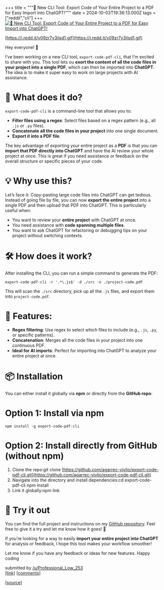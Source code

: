 +++
title = """🚀 New CLI Tool: Export Code of Your Entire Project to a PDF for Easy Import into ChatGPT!"""
date = 2024-10-03T19:36:13.000Z
tags = ["reddit","cli"]
+++
[![🚀 New CLI Tool: Export Code of Your Entire Project to a PDF for Easy Import into ChatGPT!](https://external-preview.redd.it/nwtzzlaAmiPE0X7zNexyN-Qg6B2Ifv038LrpmqYkcz8.jpg?width=640&crop=smart&auto=webp&s=5e6dd7368cb2cb8fac371727c4516d6691b25749 "🚀 New CLI Tool: Export Code of Your Entire Project to a PDF for Easy Import into ChatGPT!")](https://www.reddit.com/r/commandline/comments/1fvg710/new_cli_tool_export_code_of_your_entire_project/)

[https://i.redd.it/v09zr7y3ilsd1.gif](https://i.redd.it/v09zr7y3ilsd1.gif)

Hey everyone! 👋

I’ve been working on a new CLI tool, `export-code-pdf-cli`, that I’m excited to share with you. This tool lets ou **exort the content of all the code files in your project into a single PDF**, which can then be imported into **ChatGPT**. The idea is to make it super easy to work on large projects with AI assistance.

🔧 What does it do?
===================

`export-code-pdf-cli` is a command-line tool that allows you to:

*   **Filter files using a regex**: Select files based on a regex pattern (e.g., all `.js` or `.py` files).
*   **Concatenate all the code files in your project** into one single document.
*   **Export it into a PDF file**.

The key advantage of exporting your entire project as a **PDF** is that you can **import that PDF directly into ChatGPT** and have the AI review your whole project at once. This is great if you need assistance or feedback on the overall structure or specific pieces of your code.

💡 Why use this?
================

Let’s face it: Copy-pasting large code files into ChatGPT can get tedious. Instead of going file by file, you can now **export the entire project** into a single PDF and then upload that PDF into ChatGPT. This is particularly useful when:

*   You want to review your **entire project** with ChatGPT at once.
*   You need assistance with **code spanning multiple files**.
*   You want to ask ChatGPT for refactoring or debugging tips on your project without switching contexts.

🛠 How does it work?
====================

After installing the CLI, you can run a simple command to generate the PDF:

    export-code-pdf-cli -r '.*\.js$' -d ./src -o ./project-code.pdf 

This will scan the `./src` directory, pick up all the `.js` files, and export them into `project-code.pdf`.

🌟 Features:
============

*   **Regex filtering**: Use regex to select which files to include (e.g., `.js`, `.py`, or specific patterns).
*   **Concatenation**: Merges all the code files in your project into one continuous PDF.
*   **Ideal for AI imports**: Perfect for importing into ChatGPT to analyze your entire project at once.

📦 Installation
===============

You can either install it globally via **npm** or directly from the **GitHub repo**:

Option 1: Install via npm
=========================

    npm install -g export-code-pdf-cli 

Option 2: Install directly from GitHub (without npm)
====================================================

1.  Clone the repo:git clone [https://github.com/agarrec-vivlio/export-code-pdf-cli.git](https://github.com/agarrec-vivlio/export-code-pdf-cli.git)
2.  Navigate into the directory and install dependencies:cd export-code-pdf-cli npm install
3.  Link it globally:npm link

🚀 Try it out
=============

You can find the full project and instructions on my [GitHub repository](https://github.com/agarrec-vivlio/export-code-pdf-cli). Feel free to give it a try and let me know how it goes! 🎉

If you’re looking for a way to easily **import your entire project into ChatGPT** for analysis or feedback, I hope this tool makes your workflow smoother!

Let me know if you have any feedback or ideas for new features. Happy coding

submitted by [/u/Professional\_Low\_253](https://www.reddit.com/user/Professional_Low_253)  
[\[link\]](https://www.reddit.com/r/commandline/comments/1fvg710/new_cli_tool_export_code_of_your_entire_project/) [\[comments\]](https://www.reddit.com/r/commandline/comments/1fvg710/new_cli_tool_export_code_of_your_entire_project/)

[[source]](https://www.reddit.com/r/commandline/comments/1fvg710/new_cli_tool_export_code_of_your_entire_project/)
